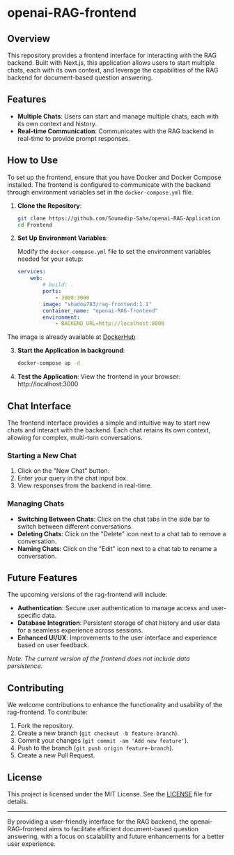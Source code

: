 # openai-RAG-frontend

## Overview

This repository provides a frontend interface for interacting with the RAG backend. Built with Next.js, this application allows users to start multiple chats, each with its own context, and leverage the capabilities of the RAG backend for document-based question answering.

## Features

-   **Multiple Chats**: Users can start and manage multiple chats, each with its own context and history.
-   **Real-time Communication**: Communicates with the RAG backend in real-time to provide prompt responses.

## How to Use

To set up the frontend, ensure that you have Docker and Docker Compose installed. The frontend is configured to communicate with the backend through environment variables set in the `docker-compose.yml` file.

1. **Clone the Repository**:

    ```bash
    git clone https://github.com/Soumadip-Saha/openai-RAG-Application
    cd Frontend
    ```

2. **Set Up Environment Variables**:

    Modify the `docker-compose.yml` file to set the environment variables needed for your setup:

    ```yaml
    services:
        web:
            # build: .
            ports:
                - 3000:3000
            image: "shadow783/rag-frontend:1.1"
            container_name: "openai-RAG-frontend"
            environment:
                - BACKEND_URL=http://localhost:8000
    ```

The image is already available at [DockerHub](https://hub.docker.com/repository/docker/shadow783/rag-frontend)

3. **Start the Application in background**:

    ```bash
    docker-compose up -d
    ```

4. **Test the Application**:
   View the frontend in your browser: http://localhost:3000

## Chat Interface

The frontend interface provides a simple and intuitive way to start new chats and interact with the backend. Each chat retains its own context, allowing for complex, multi-turn conversations.

### Starting a New Chat

1. Click on the "New Chat" button.
2. Enter your query in the chat input box.
3. View responses from the backend in real-time.

### Managing Chats

-   **Switching Between Chats**: Click on the chat tabs in the side bar to switch between different conversations.
-   **Deleting Chats**: Click on the "Delete" icon next to a chat tab to remove a conversation.
-   **Naming Chats**: Click on the "Edit" icon next to a chat tab to rename a conversation.

## Future Features

The upcoming versions of the rag-frontend will include:

-   **Authentication**: Secure user authentication to manage access and user-specific data.
-   **Database Integration**: Persistent storage of chat history and user data for a seamless experience across sessions.
-   **Enhanced UI/UX**: Improvements to the user interface and experience based on user feedback.

_Note: The current version of the frontend does not include data persistence._

## Contributing

We welcome contributions to enhance the functionality and usability of the rag-frontend. To contribute:

1. Fork the repository.
2. Create a new branch (`git checkout -b feature-branch`).
3. Commit your changes (`git commit -am 'Add new feature'`).
4. Push to the branch (`git push origin feature-branch`).
5. Create a new Pull Request.

## License

This project is licensed under the MIT License. See the [LICENSE](LICENSE) file for details.

---

By providing a user-friendly interface for the RAG backend, the openai-RAG-frontend aims to facilitate efficient document-based question answering, with a focus on scalability and future enhancements for a better user experience.
